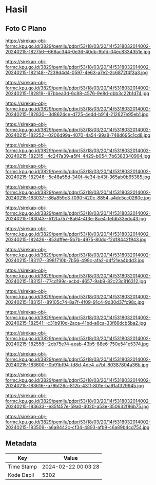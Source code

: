 # Hasil

## Foto C Plano

https://sirekap-obj-formc.kpu.go.id/3829/pemilu/pdpr/53/18/03/20/14/5318032014002-20240215-182756--669ac344-0e36-40db-9bfd-04ec8334351e.jpg

https://sirekap-obj-formc.kpu.go.id/3829/pemilu/pdpr/53/18/03/20/14/5318032014002-20240215-182148--7239d4d4-0597-4e63-a7e2-2c6872f4f3a3.jpg

https://sirekap-obj-formc.kpu.go.id/3829/pemilu/pdpr/53/18/03/20/14/5318032014002-20240215-182819--67bbea3d-6c88-4576-9e8d-dbb3c22b1d74.jpg

https://sirekap-obj-formc.kpu.go.id/3829/pemilu/pdpr/53/18/03/20/14/5318032014002-20240215-182830--3d8624ce-d725-4edd-b914-212627e95eb1.jpg

https://sirekap-obj-formc.kpu.go.id/3829/pemilu/pdpr/53/18/03/20/14/5318032014002-20240215-182252--0206d99a-4070-4a54-99a8-748d695c1cd8.jpg

https://sirekap-obj-formc.kpu.go.id/3829/pemilu/pdpr/53/18/03/20/14/5318032014002-20240215-182315--4c247a39-a5f4-4429-b054-7b6383340904.jpg

https://sirekap-obj-formc.kpu.go.id/3829/pemilu/pdpr/53/18/03/20/14/5318032014002-20240215-182946--5c48a55d-340f-4e34-b43f-365ab0b65385.jpg

https://sirekap-obj-formc.kpu.go.id/3829/pemilu/pdpr/53/18/03/20/14/5318032014002-20240215-183037--86a859c3-f090-420c-8854-a4dc5cc0260e.jpg

https://sirekap-obj-formc.kpu.go.id/3829/pemilu/pdpr/53/18/03/20/14/5318032014002-20240215-183043--512fa757-8a64-4f3e-8ce4-fefdb33edc43.jpg

https://sirekap-obj-formc.kpu.go.id/3829/pemilu/pdpr/53/18/03/20/14/5318032014002-20240215-182426--853dffee-5b7b-4975-80dc-f2d18442f943.jpg

https://sirekap-obj-formc.kpu.go.id/3829/pemilu/pdpr/53/18/03/20/14/5318032014002-20240215-183117--3981710b-7b56-499c-afa2-d4f21ea4bdd3.jpg

https://sirekap-obj-formc.kpu.go.id/3829/pemilu/pdpr/53/18/03/20/14/5318032014002-20240215-183151--77cd199c-ecbd-4657-9ab9-82c23c816312.jpg

https://sirekap-obj-formc.kpu.go.id/3829/pemilu/pdpr/53/18/03/20/14/5318032014002-20240215-183151--89105c74-8a7f-4f09-91c4-9d30d37fc98c.jpg

https://sirekap-obj-formc.kpu.go.id/3829/pemilu/pdpr/53/18/03/20/14/5318032014002-20240215-182541--c31b910d-2aca-41bd-a6ca-33f66dcb5ba2.jpg

https://sirekap-obj-formc.kpu.go.id/3829/pemilu/pdpr/53/18/03/20/14/5318032014002-20240215-182558--2cb75e74-aeab-43b5-88e6-750e541e5374.jpg

https://sirekap-obj-formc.kpu.go.id/3829/pemilu/pdpr/53/18/03/20/14/5318032014002-20240215-183600--0b91bf94-fd8d-4de4-a7bf-80387804a36b.jpg

https://sirekap-obj-formc.kpu.go.id/3829/pemilu/pdpr/53/18/03/20/14/5318032014002-20240215-183616--a79bf26c-812b-431f-801e-ba91af329945.jpg

https://sirekap-obj-formc.kpu.go.id/3829/pemilu/pdpr/53/18/03/20/14/5318032014002-20240215-183633--e35f457e-59a0-4020-a53e-350632f86b75.jpg

https://sirekap-obj-formc.kpu.go.id/3829/pemilu/pdpr/53/18/03/20/14/5318032014002-20240215-183509--a6a8442c-cf34-4893-afb9-c6a89b4cd754.jpg


## Metadata

| Key        | Value               |
| ---------- | ------------------- |
| Time Stamp | 2024-02-22 00:03:28 |
| Kode Dapil | 5302                |



